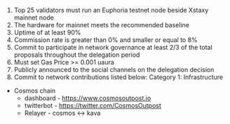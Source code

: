 1. Top 25 validators must run an Euphoria testnet node beside Xstaxy mainnet node
2. The hardware for mainnet meets the recommended baseline    
3. Uptime of at least 90%
4. Commission rate is greater than 0% and smaller or equal to 8%
5. Commit to participate in network governance at least 2/3 of the total proposals throughout the delegation period
6. Must set Gas Price >= 0.001 uaura
7. Publicly announced to the social channels on the delegation decision
8. Commit to network contributions listed below: 
Category 1: Infrastructure
- Cosmos chain 
  - dashboard - https://www.cosmosoutpost.io
  - twitterbot - https://twitter.com/CosmosOutpost
  - Relayer - cosmos <-> kava
